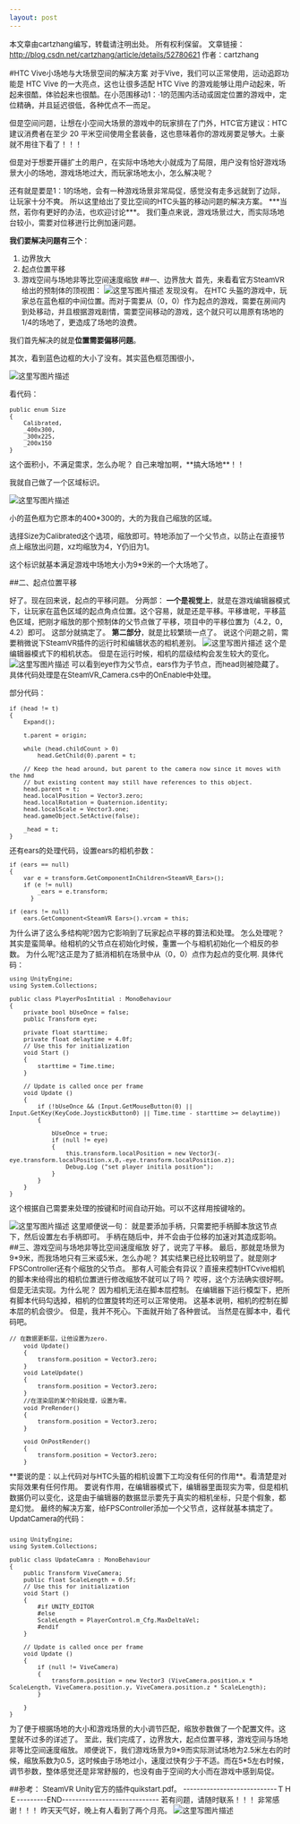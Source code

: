 ```yaml
---
layout: post
---
```

<font size = 2>本文章由cartzhang编写，转载请注明出处。 所有权利保留。 
文章链接：http://blog.csdn.net/cartzhang/article/details/52780621
作者：cartzhang

#HTC Vive小场地与大场景空间的解决方案
<font size = 2>
对于Vive，我们可以正常使用，运动追踪功能是 HTC Vive 的一大亮点，这也让很多适配 HTC Vive 的游戏能够让用户动起来，听起来很酷，体验起来也很酷。在小范围移动1：·1的范围内活动或固定位置的游戏中，定位精确，并且延迟很低，各种优点不一而足。

<font size = 2>
但是空间问题，让想在小空间大场景的游戏中的玩家排在了门外，HTC官方建议：HTC 建议消费者在至少 20 平米空间使用全套装备，这也意味着你的游戏房要足够大。土豪就不用往下看了！！！

但是对于想要开疆扩土的用户，在实际中场地大小就成为了局限，用户没有恰好游戏场景大小的场地，游戏场地过大，而玩家场地太小，怎么解决呢？

<font size = 2>
还有就是要是1：1的场地，会有一种游戏场景非常局促，感觉没有走多远就到了边际，让玩家十分不爽。
所以这里给出了变比空间的HTC头盔的移动问题的解决方案。

<font size = 2>
***当然，若你有更好的办法，也欢迎讨论***。

<font size = 2>
我们重点来说，游戏场景过大，而实际场地台较小，需要对位移进行比例加速问题。

**我们要解决问题有三个**：
<font size = 2>
 1. 边界放大
 2. 起点位置平移
 3. 游戏空间与场地非等比空间速度缩放
##一、边界放大
<font size = 2>首先，来看看官方SteamVR给出的预制体的顶视图：
![这里写图片描述](http://img.blog.csdn.net/20161010183649493)
发现没有。
在HTC 头盔的游戏中，玩家总在蓝色框的中间位置。而对于需要从（0，0）作为起点的游戏，需要在房间内到处移动，并且根据游戏剧情，需要空间移动的游戏，这个就只可以用原有场地的1/4的场地了，更造成了场地的浪费。

我们首先解决的就是**位置需要偏移问题**。

其次，看到蓝色边框的大小了没有。其实蓝色框范围很小，

![这里写图片描述](http://img.blog.csdn.net/20161010183719680)

看代码：

```
public enum Size
{
	Calibrated,
	_400x300,
	_300x225,
	_200x150
}
```

<font size = 2>
这个面积小，不满足需求，怎么办呢？  自己来增加啊，**搞大场地**！！

我就自己做了一个区域标识。

![这里写图片描述](http://img.blog.csdn.net/20161010183759517)

小的蓝色框为它原本的400*300的，大的为我自己缩放的区域。

选择Size为Calibrated这个选项，缩放即可。特地添加了一个父节点，以防止在直接节点上缩放出问题，xz均缩放为4，Y仍旧为1。

这个标识就基本满足游戏中场地大小为9*9米的一个大场地了。

##二、起点位置平移

<font size = 2>好了。现在回来说，起点的平移问题。
分两部：
**一个是视觉上**，就是在游戏编辑器模式下，让玩家在蓝色区域的起点角点位置。这个容易，就是还是平移。平移谁呢，平移蓝色区域，把刚才缩放的那个预制体的父节点做了平移，项目中的平移位置为（4.2，0，4.2）即可。
这部分就搞定了。
**第二部分**，就是比较繁琐一点了。
说这个问题之前，需要稍微说下SteamVR插件的运行时和编辑状态的相机差别。
![这里写图片描述](http://img.blog.csdn.net/20161010183915191)
这个是编辑器模式下的相机状态。
但是在运行时候，相机的层级结构会发生较大的变化。
![这里写图片描述](http://img.blog.csdn.net/20161010183926488)
可以看到eye作为父节点，ears作为子节点，而head则被隐藏了。
具体代码处理是在SteamVR_Camera.cs中的OnEnable中处理。

部分代码：

```
if (head != t)
{
	Expand();

	t.parent = origin;

	while (head.childCount > 0)
		head.GetChild(0).parent = t;

	// Keep the head around, but parent to the camera now since it moves with the hmd
	// but existing content may still have references to this object.
	head.parent = t;
	head.localPosition = Vector3.zero;
	head.localRotation = Quaternion.identity;
	head.localScale = Vector3.one;
	head.gameObject.SetActive(false);

	_head = t;
}
```
<font size = 2>
还有ears的处理代码，设置ears的相机参数：

```
if (ears == null)
{
	var e = transform.GetComponentInChildren<SteamVR_Ears>();
	if (e != null)
		_ears = e.transform;
      }

if (ears != null)
	ears.GetComponent<SteamVR_Ears>().vrcam = this;
```
<font size = 2>
为什么讲了这么多结构呢?因为它影响到了玩家起点平移的算法和处理。
怎么处理呢？
其实是蛮简单。给相机的父节点在初始化时候，重置一个与相机初始化一个相反的参数。
为什么呢?这正是为了抵消相机在场景中从（0，0）点作为起点的变化啊.
<font size = 2>
具体代码：

```
using UnityEngine;
using System.Collections;

public class PlayerPosIntitial : MonoBehaviour
{
	private bool bUseOnce = false;
	public Transform eye;

	private float starttime;
	private float delaytime = 4.0f;
	// Use this for initialization
	void Start ()
	{
		starttime = Time.time;	
	}
	
	// Update is called once per frame
	void Update () 
	{
		if (!bUseOnce && (Input.GetMouseButton(0) || Input.GetKey(KeyCode.JoystickButton0) || Time.time - starttime >= delaytime))
		{
			
			bUseOnce = true;
			if (null != eye) 
			{				
				this.transform.localPosition = new Vector3(-eye.transform.localPosition.x,0,-eye.transform.localPosition.z);
				Debug.Log ("set player initila position");
			}
		}
	}
}
```
<font size = 2>
这个根据自己需要来处理的按键和时间自动开始。可以不这样用按键啥的。

![这里写图片描述](http://img.blog.csdn.net/20161010184048739)
<font size = 2>这里顺便说一句：
就是要添加手柄，只需要把手柄脚本放这节点下，然后设置左右手柄即可。
手柄在随后中，并不会由于位移的加速对其造成影响。
##三、游戏空间与场地非等比空间速度缩放
<font size = 2>好了，说完了平移。
最后，那就是场景为9*9米，而我场地只有三米或5米，怎么办呢？
其实结果已经比较明显了。就是刚才FPSController还有个缩放的父节点。
<font size = 2>
那有人可能会有异议？直接来控制HTCvive相机的脚本来给得出的相机位置进行修改缩放不就可以了吗？
哎呀，这个方法确实很好啊。但是无法实现。为什么呢？
<font size = 2>
因为相机无法在脚本层控制。
在编辑器下运行模型下，把所有脚本代码勾选掉，相机的位置旋转均还可以正常使用。
这基本说明，相机的控制在脚本层的机会很少。
但是，我并不死心。下面就开始了各种尝试。
当然是在脚本中，看代码吧。

```
// 在数据更新层，让他设置为zero.
    void Update()
    {
        transform.position = Vector3.zero;
    }
    void LateUpdate()
    {
        transform.position = Vector3.zero;
    }
    //在渲染层的某个阶段处理，设置为零。
    void PreRender()
    {
        transform.position = Vector3.zero;
    }

    void OnPostRender()
    {
        transform.position = Vector3.zero;
    }
```
<font size = 2>
**要说的是：以上代码对与HTC头盔的相机设置下工均没有任何的作用**。看清楚是对实际效果有任何作用。
要说有作用，在编辑器模式下，编辑器里面现实为零，但是相机数据仍可以变化，这是由于编辑器的数据显示要先于真实的相机坐标，只是个假象，都是幻觉。
<font size = 2>
最终的解决方案，给FPSController添加一个父节点，这样就基本搞定了。
UpdatCamera的代码：

```

using UnityEngine;
using System.Collections;

public class UpdateCamra : MonoBehaviour 
{
	public Transform ViveCamera;
	public float ScaleLength = 0.5f;
	// Use this for initialization
	void Start () 
	{
		#if UNITY_EDITOR
		#else
		ScaleLength = PlayerControl.m_Cfg.MaxDeltaVel;
		#endif
	}
	
	// Update is called once per frame
	void Update () 
	{
		if (null != ViveCamera) 
		{
			transform.position = new Vector3 (ViveCamera.position.x * ScaleLength, ViveCamera.position.y, ViveCamera.position.z * ScaleLength);
		}
	
	}
}
```
<font size = 2>
为了便于根据场地的大小和游戏场景的大小调节匹配，缩放参数做了一个配置文件。这里就不过多的详述了。
<font size = 2>
至此，我们完成了，边界放大，起点位置平移，游戏空间与场地非等比空间速度缩放。
顺便说下，我们游戏场景为9*9而实际测试场地为2.5米左右的时候，缩放系数为0.5，这时候由于场地过小，速度过快有少于不适。而在5*5左右时候，调节参数，整体感觉还是非常舒服的，也没有由于空间的大小而在游戏中感到局促。

##参考：
<font size = 2>SteamVR Unity官方的插件quikstart.pdf。
<font size = 2>
----------------------------ＴＨＥ---------END-----------------------------
<font size = 2>若有问题，请随时联系！！！
非常感谢！！！
<font size = 2>
昨天天气好，晚上有人看到了两个月亮。
![这里写图片描述](http://img.blog.csdn.net/20161010184342231)







